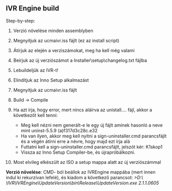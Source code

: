 ## IVR Engine build

Step-by-step:

1. Verzió növelése minden assemblyben
2. Megnyitjuk az ucmaivr.iss fájlt (ez az install script)
3. Átírjuk az elején a verziszámokat, meg ha kell még valami
4. Beírjuk az új verziószámot a Installer\setup\changelog.txt fájlba
5. Lebuildeljük az IVR-t!
5. Elindítjuk az Inno Setup alkalmazást
6. Megnyitjuk az ucmaivr.iss fájlt
7. Build -> Compile
8. Ha azt írja, hogy error, mert nincs aláírva az unistall…. fájl, akkor a következőt kell tenni:
    
    - Meg kell nézni nem generált-e le egy új fájlt aminek hasonló a neve mint uninst-5.5.9 (a)f317d3c28c.e32
    - Ha van ilyen, akkor meg kell nyitni a sign-uninstaller.cmd parancsfájlt és a végén átírni erre a névre, hogy majd ezt írja alá
    - Futtatni kell a sign-uninstaller.cmd parancsfájlt, jelszót kér: K1skop1
    - Vissza az Inno Setup Compiler-be, és újrapróbálkozni.
9. Most elvileg elkészült az ISO a setup mappa alatt az új verziószámmal

**Verzió növelése**: CMD- ból beállok az IVREngine mappába (mert innen indul ki rekurzívan lefelé), és kiadom a következő parancsot: *>D:\ \IVR\IVREngine\UpdateVersion\bin\Release\UpdateVersion.exe 2.1.1.0605*